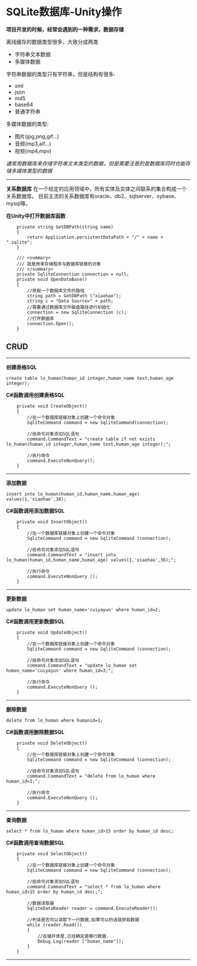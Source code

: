 # SQLite数据库-Unity操作

**项目开发的时候，经常会遇到的一种需求，数据存储**

离线缓存的数据类型很多，大致分成两类
- 字符串文本数据
- 多媒体数据

字符串数据的类型只有字符串，但是结构有很多:
-  xml
- json
- md5
- base64
-  普通字符串

多媒体数据的类型:
- 图片(jpg,png,gif...)
- 音频(mp3,aif...)
- 视频(mp4,mpv)


*通常用数据库来存储字符串文本类型的数据，但是需要注意的是数据库同时也能存储多媒体类型的数据*

***
**关系数据库**
在一个给定的应用领域中，所有实体及实体之间联系的集合构成一个关系数据库。
目前主流的关系数据库有oracle、db2、sqlserver、sybase、mysql等。

**在Unity中打开数据库函数**
```
	private string GetDBPath(string name)
	{
		return Application.persistentDataPath + "/" + name + ".sqlite";
	}

	/// <summary>
	/// 就是用来存储程序与数据库链接的对象
	/// </summary>
	private SqliteConnection connection = null;
	private void OpenDataBase()
	{
		//获取一个数据库文件的路径
		string path = GetDBPath ("xiaohao");
		string c = "Data Source=" + path;
		//需要通过数据库文件磁盘路径进行初始化
		connection = new SqliteConnection (c);
		//打开数据库
		connection.Open();
	}
```

## CRUD

***
**创建表格SQL**
```
create table lo_human(human_id integer,human_name text,human_age integer);
```
**C#函数调用创建表格SQL**
```
	private void CreateObject()
	{
		//在一个数据库链接对象上创建一个命令对象
		SqliteCommand command = new SqliteCommand(connection);

		//给命令对象添加SQL语句
		command.CommandText = "create table if not exists lo_human(human_id integer,human_name text,human_age integer);";

		//执行命令
		command.ExecuteNonQuery();
	}
```
***

**添加数据**
```
insert into lo_human(human_id,human_name,human_age) values(1,'xiaohao',36);
```
**C#函数调用添加数据SQL**
```
	private void InsertObject()
	{
		//在一个数据库链接对象上创建一个命令对象
		SqliteCommand command = new SqliteCommand (connection);

		//给命令对象添加SQL语句
		command.CommandText = "insert into lo_human(human_id,human_name,human_age) values(1,'xiaohao',36);";

		//执行命令
		command.ExecuteNonQuery ();
	}
```
***

**更新数据**
```
update lo_human set human_name='cuiyayun' where human_id=2;
```
**C#函数调用更新数据SQL**
```
	private void UpdateObject()
	{
    	//在一个数据库链接对象上创建一个命令对象
		SqliteCommand command = new SqliteCommand (connection);
        
        //给命令对象添加SQL语句
		command.CommandText = "update lo_human set human_name='cuiyayun' where human_id=3;";
        
        //执行命令
		command.ExecuteNonQuery ();
	}
```
***
**删除数据**
```
delete from lo_human where humanid=1;
```
**C#函数调用删除数据SQL**
```
	private void DeleteObject()
	{
    	//在一个数据库链接对象上创建一个命令对象
		SqliteCommand command = new SqliteCommand (connection);
		
        //给命令对象添加SQL语句
        command.CommandText = "delete from lo_human where human_id=1;";
		
        //执行命令
        command.ExecuteNonQuery ();
	}
```
***
**查询数据**
```
select * from lo_human where human_id>15 order by human_id desc;
```
**C#函数调用查询数据SQL**
```
	private void SelectObject()
	{
    	//在一个数据库链接对象上创建一个命令对象
		SqliteCommand command = new SqliteCommand (connection);
		
        //给命令对象添加SQL语句
        command.CommandText = "select * from lo_human where human_id>15 order by human_id desc;";

		//数据读取器
		SqliteDataReader reader = command.ExecuteReader();

		//判读是否可以读取下一行数据,如果可以的话就获取数据
		while (reader.Read())
		{
			//在循环体里,已经确定是哪行数据.
			Debug.Log(reader ["human_name"]);
		}
	}
```
*** 